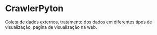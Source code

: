 # CrawlerPyton
Coleta de dados externos, tratamento dos dados em diferentes tipos de visualização, pagina de visualização na web.
